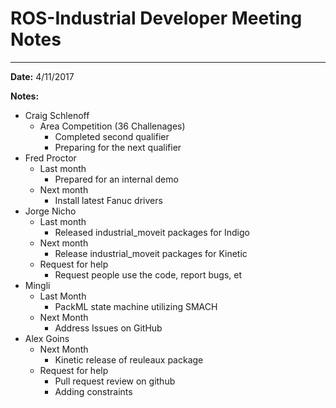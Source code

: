 # ROS-Industrial Developer Meeting Notes

----------
**Date:** 4/11/2017

**Notes:**

- Craig Schlenoff
    - Area Competition (36 Challenages)
        - Completed second qualifier
        - Preparing for the next qualifier
- Fred Proctor
    - Last month
        - Prepared for an internal demo
    - Next month
        - Install latest Fanuc drivers
- Jorge Nicho
    - Last month
        - Released industrial_moveit packages for Indigo
    - Next month
        - Release industrial_moveit packages for Kinetic
    - Request for help
        - Request people use the code, report bugs, et
- Mingli
    - Last Month
        - PackML state machine utilizing SMACH
    - Next Month
        - Address Issues on GitHub
- Alex Goins
    - Next Month
        - Kinetic release of reuleaux package
    - Request for help
        - Pull request review on github
        - Adding constraints
